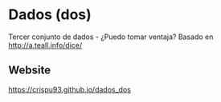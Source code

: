 # Dados (dos)
Tercer conjunto de dados - ¿Puedo tomar ventaja? Basado en http://a.teall.info/dice/

## Website 
https://crispu93.github.io/dados_dos
